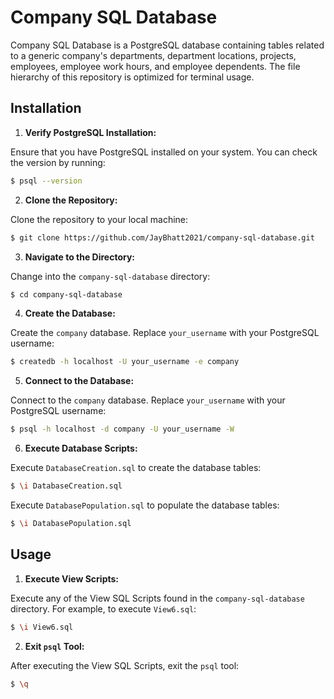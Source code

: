 # Company SQL Database

Company SQL Database is a PostgreSQL database containing tables related to a generic company's departments, department
locations, projects, employees, employee work hours, and employee dependents. The file hierarchy of this repository is
optimized for terminal usage.

## Installation

1. **Verify PostgreSQL Installation:**

Ensure that you have PostgreSQL installed on your system. You can check the version by running:

```bash
$ psql --version
```

2. **Clone the Repository:**

Clone the repository to your local machine:

```bash
$ git clone https://github.com/JayBhatt2021/company-sql-database.git
```

3. **Navigate to the Directory:**

Change into the `company-sql-database` directory:

```bash
$ cd company-sql-database
```

4. **Create the Database:**

Create the `company` database. Replace `your_username` with your PostgreSQL username:

```bash
$ createdb -h localhost -U your_username -e company
```

5. **Connect to the Database:**

Connect to the `company` database. Replace `your_username` with your PostgreSQL username:

```bash
$ psql -h localhost -d company -U your_username -W
```

6. **Execute Database Scripts:**

Execute `DatabaseCreation.sql` to create the database tables:

```bash
$ \i DatabaseCreation.sql
```

Execute `DatabasePopulation.sql` to populate the database tables:

```bash
$ \i DatabasePopulation.sql
```

## Usage

1. **Execute View Scripts:**

Execute any of the View SQL Scripts found in the `company-sql-database` directory. For example, to execute `View6.sql`:

```bash
$ \i View6.sql
```

2. **Exit `psql` Tool:**

After executing the View SQL Scripts, exit the `psql` tool:

```bash
$ \q
```

